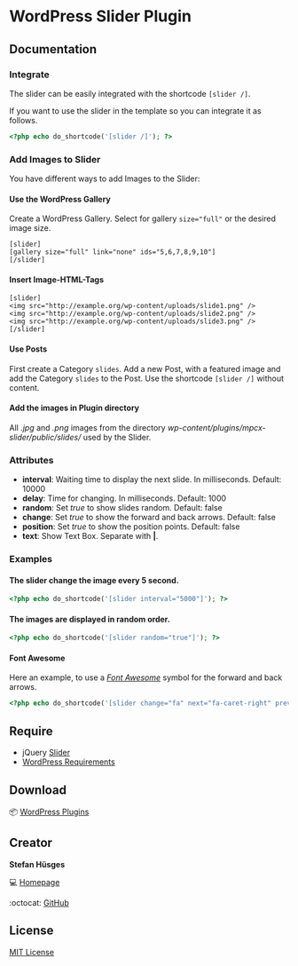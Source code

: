 # WordPress Slider Plugin

## Documentation 

### Integrate 

The slider can be easily integrated with the shortcode `[slider /]`.

If you want to use the slider in the template so you can integrate it as follows. 

```php
<?php echo do_shortcode('[slider /]'); ?>
```

### Add Images to Slider

You have different ways to add Images to the Slider:

#### Use the WordPress Gallery

Create a WordPress Gallery.
Select for gallery `size="full"` or the desired image size.

```
[slider]
[gallery size="full" link="none" ids="5,6,7,8,9,10"]
[/slider]
```

#### Insert Image-HTML-Tags 

```
[slider]
<img src="http://example.org/wp-content/uploads/slide1.png" />
<img src="http://example.org/wp-content/uploads/slide2.png" />
<img src="http://example.org/wp-content/uploads/slide3.png" />
[/slider]
```

#### Use Posts

First create a Category `slides`.
Add a new Post, with a featured image and add the Category `slides` to the Post.
Use the shortcode `[slider /]` without content.


#### Add the images in Plugin directory

All _.jpg_ and _.png_ images from the directory _wp-content/plugins/mpcx-slider/public/slides/_ used by the Slider.

### Attributes

* __interval__: Waiting time to display the next slide. In milliseconds. Default: 10000
* __delay__: Time for changing. In milliseconds. Default: 1000
* __random__: Set _true_ to show slides random. Default: false
* __change__: Set _true_ to show the forward and back arrows. Default: false
* __position__: Set _true_ to show the position points. Default: false
* __text__: Show Text Box. Separate with __|__.

### Examples

#### The slider change the image every 5 second.

```php
<?php echo do_shortcode('[slider interval="5000"]'); ?>
```

#### The images are displayed in random order.

```php
<?php echo do_shortcode('[slider random="true"]'); ?>
```

#### Font Awesome

Here an example, to use a [_Font Awesome_][5] symbol for the forward and back arrows.

```php
<?php echo do_shortcode('[slider change="fa" next="fa-caret-right" prev="fa-caret-left"]'); ?> 
```

## Require
* jQuery [Slider][3]
* [WordPress Requirements][4]

## Download

:package: [WordPress Plugins][6]

## Creator

**Stefan Hüsges**

:computer: [Homepage][1]

:octocat: [GitHub][2]

## License

[MIT License](LICENSE)

[1]: http://www.mpcx.net
[2]: https://github.com/tronsha
[3]: https://github.com/tronsha/slider
[4]: https://wordpress.org/about/requirements/
[5]: http://fortawesome.github.io/Font-Awesome/
[6]: https://wordpress.org/plugins/mpcx-slider/

